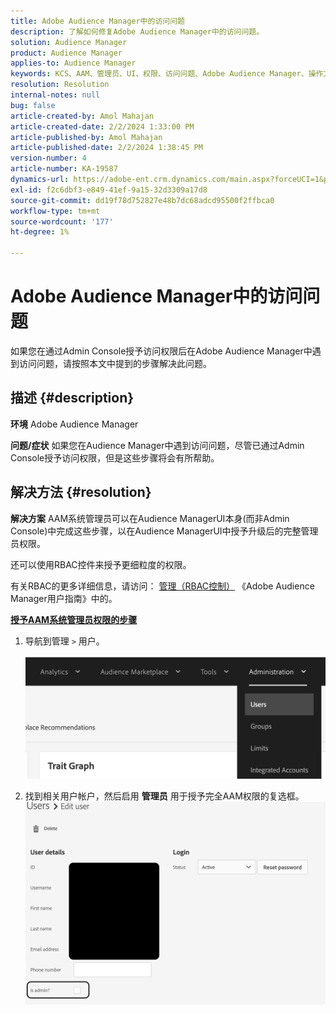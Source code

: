 ```yaml
---
title: Adobe Audience Manager中的访问问题
description: 了解如何修复Adobe Audience Manager中的访问问题。
solution: Audience Manager
product: Audience Manager
applies-to: Audience Manager
keywords: KCS、AAM、管理员、UI、权限、访问问题、Adobe Audience Manager、操作方法
resolution: Resolution
internal-notes: null
bug: false
article-created-by: Amol Mahajan
article-created-date: 2/2/2024 1:33:00 PM
article-published-by: Amol Mahajan
article-published-date: 2/2/2024 1:38:45 PM
version-number: 4
article-number: KA-19587
dynamics-url: https://adobe-ent.crm.dynamics.com/main.aspx?forceUCI=1&pagetype=entityrecord&etn=knowledgearticle&id=8ecad68e-cfc1-ee11-9079-6045bd006704
exl-id: f2c6dbf3-e849-41ef-9a15-32d3309a17d8
source-git-commit: dd19f78d752827e48b7dc68adcd95500f2ffbca0
workflow-type: tm+mt
source-wordcount: '177'
ht-degree: 1%

---
```


# Adobe Audience Manager中的访问问题


如果您在通过Admin Console授予访问权限后在Adobe Audience Manager中遇到访问问题，请按照本文中提到的步骤解决此问题。

## 描述 {#description}


<b>环境</b>
Adobe Audience Manager

<b>问题/症状</b>
如果您在Audience Manager中遇到访问问题，尽管已通过Admin Console授予访问权限，但是这些步骤将会有所帮助。


## 解决方法 {#resolution}


<b>解决方案</b>
AAM系统管理员可以在Audience ManagerUI本身(而非Admin Console)中完成这些步骤，以在Audience ManagerUI中授予升级后的完整管理员权限。

还可以使用RBAC控件来授予更细粒度的权限。

有关RBAC的更多详细信息，请访问： [管理（RBAC控制）](https://experienceleague.adobe.com/docs/audience-manager/user-guide/features/administration/administration-overview.html?lang=en) 《Adobe Audience Manager用户指南》中的。

<u><b>授予AAM系统管理员权限的步骤</b></u>

1. 导航到管理 `>`  用户。

   ![](assets/0c4ffacf-e9d5-ec11-a7b5-000d3a37750e.png)
2. 找到相关用户帐户，然后启用 <b>管理员</b> 用于授予完全AAM权限的复选框。![](assets/07c16ce8-e9d5-ec11-a7b5-000d3a37750e.png)
